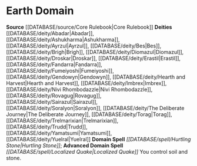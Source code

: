 ﻿---
advanced_apocryphal_spell: null
advanced_domain_spell: '[[DATABASE/spell/Localized Quake|Localized Quake]]'
apocryphal_spell: null
deity:
- '[[DATABASE/deity/Abadar|Abadar]]'
- '[[DATABASE/deity/Ashukharma|Ashukharma]]'
- '[[DATABASE/deity/Ayrzul|Ayrzul]]'
- '[[DATABASE/deity/Bes|Bes]]'
- '[[DATABASE/deity/Brigh|Brigh]]'
- '[[DATABASE/deity/Diomazul|Diomazul]]'
- '[[DATABASE/deity/Droskar|Droskar]]'
- '[[DATABASE/deity/Erastil|Erastil]]'
- '[[DATABASE/deity/Fandarra|Fandarra]]'
- '[[DATABASE/deity/Fumeiyoshi|Fumeiyoshi]]'
- '[[DATABASE/deity/Gendowyn|Gendowyn]]'
- '[[DATABASE/deity/Hearth and Harvest|Hearth and Harvest]]'
- '[[DATABASE/deity/Imbrex|Imbrex]]'
- '[[DATABASE/deity/Nivi Rhombodazzle|Nivi Rhombodazzle]]'
- '[[DATABASE/deity/Rovagug|Rovagug]]'
- '[[DATABASE/deity/Sairazul|Sairazul]]'
- '[[DATABASE/deity/Soralyon|Soralyon]]'
- '[[DATABASE/deity/The Deliberate Journey|The Deliberate Journey]]'
- '[[DATABASE/deity/Torag|Torag]]'
- '[[DATABASE/deity/Trelmarixian|Trelmarixian]]'
- '[[DATABASE/deity/Trudd|Trudd]]'
- '[[DATABASE/deity/Yamatsumi|Yamatsumi]]'
- '[[DATABASE/deity/Yuelral|Yuelral]]'
domain:
- '[[DATABASE/domain/Earth Domain|Earth]]'
domain_spell: '[[DATABASE/spell/Hurtling Stone|Hurtling Stone]]'
id: '10'
name: Earth Domain
rarity: Common
rus_type_level: null
source: '[[DATABASE/source/Core Rulebook|Core Rulebook]]'
trait: null
type: Domain

---
# Earth Domain

**Source** [[DATABASE/source/Core Rulebook|Core Rulebook]] 
**Deities** [[DATABASE/deity/Abadar|Abadar]], [[DATABASE/deity/Ashukharma|Ashukharma]], [[DATABASE/deity/Ayrzul|Ayrzul]], [[DATABASE/deity/Bes|Bes]], [[DATABASE/deity/Brigh|Brigh]], [[DATABASE/deity/Diomazul|Diomazul]], [[DATABASE/deity/Droskar|Droskar]], [[DATABASE/deity/Erastil|Erastil]], [[DATABASE/deity/Fandarra|Fandarra]], [[DATABASE/deity/Fumeiyoshi|Fumeiyoshi]], [[DATABASE/deity/Gendowyn|Gendowyn]], [[DATABASE/deity/Hearth and Harvest|Hearth and Harvest]], [[DATABASE/deity/Imbrex|Imbrex]], [[DATABASE/deity/Nivi Rhombodazzle|Nivi Rhombodazzle]], [[DATABASE/deity/Rovagug|Rovagug]], [[DATABASE/deity/Sairazul|Sairazul]], [[DATABASE/deity/Soralyon|Soralyon]], [[DATABASE/deity/The Deliberate Journey|The Deliberate Journey]], [[DATABASE/deity/Torag|Torag]], [[DATABASE/deity/Trelmarixian|Trelmarixian]], [[DATABASE/deity/Trudd|Trudd]], [[DATABASE/deity/Yamatsumi|Yamatsumi]], [[DATABASE/deity/Yuelral|Yuelral]]
**Domain Spell** _[[DATABASE/spell/Hurtling Stone|Hurtling Stone]]_; **Advanced Domain Spell** _[[DATABASE/spell/Localized Quake|Localized Quake]]_
You control soil and stone.